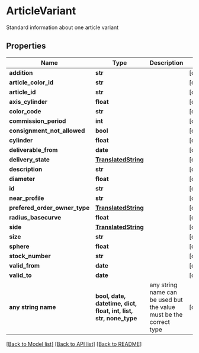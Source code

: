 # ArticleVariant

Standard information about one article variant

## Properties
Name | Type | Description | Notes
------------ | ------------- | ------------- | -------------
**addition** | **str** |  | [optional] 
**article_color_id** | **str** |  | [optional] 
**article_id** | **str** |  | [optional] 
**axis_cylinder** | **float** |  | [optional] 
**color_code** | **str** |  | [optional] 
**commission_period** | **int** |  | [optional] 
**consignment_not_allowed** | **bool** |  | [optional] 
**cylinder** | **float** |  | [optional] 
**deliverable_from** | **date** |  | [optional] 
**delivery_state** | [**TranslatedString**](TranslatedString.md) |  | [optional] 
**description** | **str** |  | [optional] 
**diameter** | **float** |  | [optional] 
**id** | **str** |  | [optional] 
**near_profile** | **str** |  | [optional] 
**prefered_order_owner_type** | [**TranslatedString**](TranslatedString.md) |  | [optional] 
**radius_basecurve** | **float** |  | [optional] 
**side** | [**TranslatedString**](TranslatedString.md) |  | [optional] 
**size** | **str** |  | [optional] 
**sphere** | **float** |  | [optional] 
**stock_number** | **str** |  | [optional] 
**valid_from** | **date** |  | [optional] 
**valid_to** | **date** |  | [optional] 
**any string name** | **bool, date, datetime, dict, float, int, list, str, none_type** | any string name can be used but the value must be the correct type | [optional]

[[Back to Model list]](../README.md#documentation-for-models) [[Back to API list]](../README.md#documentation-for-api-endpoints) [[Back to README]](../README.md)


